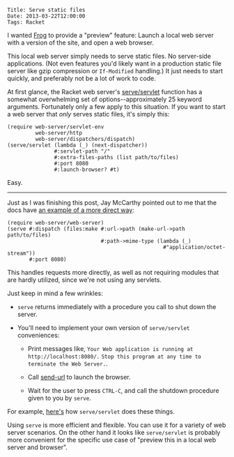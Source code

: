     Title: Serve static files
    Date: 2013-03-22T12:00:00
    Tags: Racket

I wanted [Frog][] to provide a "preview" feature: Launch a local web
server with a version of the site, and open a web browser.

This local web server simply needs to serve static files. No
server-side applications. (Not even features you'd likely want in a
production static file server like gzip compression or `If-Modified`
handling.)  It just needs to start quickly, and preferably not be a
lot of work to code.

<!-- more -->

At first glance, the Racket web server's [serve/servlet][] function
has a somewhat overwhelming set of options--approximately 25 keyword
arguments. Fortunately only a few apply to this situation. If you want
to start a web server that _only_ serves static files, it's simply
this:

```racket
(require web-server/servlet-env
         web-server/http
         web-server/dispatchers/dispatch)
(serve/servlet (lambda (_) (next-dispatcher))
               #:servlet-path "/"
               #:extra-files-paths (list path/to/files)
               #:port 8080
               #:launch-browser? #t)
```

Easy.

- - -

Just as I was finishing this post, Jay McCarthy pointed out to me that
the docs have [an example of a more direct way][serve]:

```racket
(require web-server/web-server)
(serve #:dispatch (files:make #:url->path (make-url->path path/to/files)
                              #:path->mime-type (lambda (_)
                                                  #"application/octet-stream"))
       #:port 8080)
```

This handles requests more directly, as well as not requiring modules
that are hardly utilized, since we're not using any servlets.

Just keep in mind a few wrinkles:

- `serve` returns immediately with a procedure you call to shut down
  the server.

- You'll need to implement your own version of `serve/servlet`
  conveniences:

  - Print messages like, `Your Web application is running at
    http://localhost:8080/.` `Stop this program at any time to terminate
    the Web Server.`.
  
  - Call [send-url][] to launch the browser.
  
  - Wait for the user to press `CTRL-C`, and call the shutdown
    procedure given to you by `serve`.

For example, [here's][repo] how `serve/servlet` does these things.

Using `serve` is more efficient and flexible. You can use it for a
variety of web server scenarios. On the other hand it looks like
`serve/servlet` is probably more convenient for the specific use case
of "preview this in a local web server and browser".


[Frog]: https://github.com/greghendershott/frog
[serve/servlet]: http://docs.racket-lang.org/web-server/run.html#%28def._%28%28lib._web-server%2Fservlet-env..rkt%29._serve%2Fservlet%29%29
[serve]: http://docs.racket-lang.org/web-server-internal/web-server.html#%28def._%28%28lib._web-server%2Fweb-server..rkt%29._serve%29%29
[send-url]: http://docs.racket-lang.org/net/sendurl.html#%28def._%28%28lib._net%2Fsendurl..rkt%29._send-url%29%29
[repo]: https://github.com/plt/racket/blob/611e8d0d17ce096ef624ef442d632f954a783e7b/collects/web-server/servlet-dispatch.rkt#L114-L160

